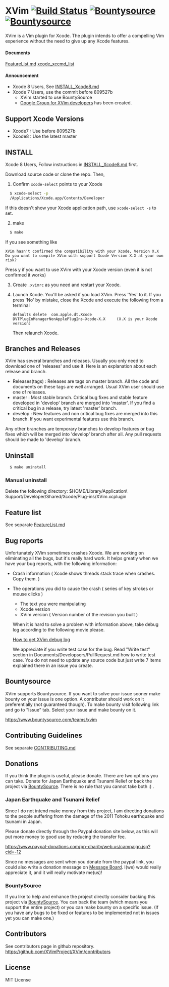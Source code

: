 # XVim [![Build Status](https://travis-ci.org/XVimProject/XVim.svg?branch=master)](https://travis-ci.org/XVimProject/XVim) [![Bountysource](https://www.bountysource.com/badge/team?team_id=918&style=bounties_posted)](https://www.bountysource.com/teams/xvim/bounties?utm_source=XVim&utm_medium=shield&utm_campaign=bounties_posted) [![Bountysource](https://www.bountysource.com/badge/team?team_id=918&style=raised)](https://www.bountysource.com/teams/xvim?utm_source=XVim&utm_medium=shield&utm_campaign=raised)

  XVim is a Vim plugin for Xcode. The plugin intends to offer a compelling Vim experience without the need to give up any Xcode features.

#### Documents

[FeatureList.md](Documents/Users/FeatureList.md)
[xcode_xccmd_list](Documents/Developers/MenuActionList.md)

#### Announcement
- Xcode 8 Users, See [INSTALL_Xcode8.md](INSTALL_Xcode8.md)
- Xcode 7 Users, use the commit before 809527b
    - XVim started to use BountySource 
    - [Google Group for XVim developers](https://groups.google.com/d/forum/xvim-developers) has been created.


## Support Xcode Versions
- Xcode7  : Use before 809527b
- Xcode8  : Use the latest master

## INSTALL

  Xcode 8 Users, Follow instructions in [INSTALL_Xcode8.md](INSTALL_Xcode8.md) first.

  Download source code or clone the repo. Then,

  1. Confirm `xcode-select` points to your Xcode
```bash
  $ xcode-select -p
  /Applications/Xcode.app/Contents/Developer
```

  If this doesn't show your Xcode application path, use `xcode-select -s` to set.

  2. make
```bash
  $ make
```

  If you see something like 

  ```
  XVim hasn't confirmed the compatibility with your Xcode, Version X.X
  Do you want to compile XVim with support Xcode Version X.X at your own risk? 
  ```
  Press y if you want to use XVim with your Xcode version (even it is not confirmed it works)

3.   Create `.xvimrc` as you need and restart your Xcode. 

4.   Launch Xcode. You'll be asked if you load XVim. Press 'Yes' to it.
       If you press 'No' by mistake, close the Xcode and execute the following from a terminal

      ```
      defaults delete  com.apple.dt.Xcode DVTPlugInManagerNonApplePlugIns-Xcode-X.X     (X.X is your Xcode version)
      ```

       Then relaunch Xcode.

## Branches and Releases
 XVim has several branches and releases. Usually you only need to download one of 'releases' and use it.
 Here is an explanation about each release and branch.

- Releases(tags) : Releases are tags on master branch. All the code and documents on these tags are well arranged. Usual XVim user should use one of releases.
- master : Most stable branch. Critical bug fixes and stable feature developed in 'develop' branch are merged into 'master'. If you find a critical bug in a release, try latest 'master' branch.
- develop : New features and non critical bug fixes are merged into this branch. If you want experimental features use this branch.

 Any other branches are temporary branches to develop features or bug fixes which will be merged into 'develop' branch after all.
 Any pull requests should be made to 'develop' branch.

## Uninstall
```bash
  $ make uninstall
```

### Manual uninstall 
Delete the following directory:
    $HOME/Library/Application\ Support/Developer/Shared/Xcode/Plug-ins/XVim.xcplugin

## Feature list
  See separate [FeatureList.md](Documents/Users/FeatureList.md)

## Bug reports
  Unfortunately XVim sometimes crashes Xcode. We are working on eliminating all the bugs, but it's really hard work.
  It helps greatly when we have your bug reports, with the following information:

* Crash information ( Xcode shows threads stack trace when crashes. Copy them. )
* The operations you did to cause the crash ( series of key strokes or mouse clicks )
   * The text you were manipulating
   * Xcode version 
   * XVim version ( Version number of the revision you built )

  When it is hard to solve a problem with information above, take debug log according to the following movie please.

  [How to get XVim debug log](http://www.youtube.com/watch?v=50Bhu8setlc&feature=youtu.be)

  We appreciate if you write test case for the bug. Read "Write test" section in Documents/Developsers/PullRequest.md how to write test case. You do not need to update any source code but just write 7 items explained there in an issue you create.

## Bountysource
  XVim supports Bountysource. If you want to solve your issue sooner make bounty on your issue is one option. A contributer should work on it preferentially (not guaranteed though). To make bounty visit following link and go to "Issue" tab. Select your issue and make bounty on it. 

  https://www.bountysource.com/teams/xvim

## Contributing Guidelines
  See separate [CONTRIBUTING.md](.github/CONTRIBUTING.md)

## Donations
  If you think the plugin is useful, please donate.
  There are two options you can take. Donate for Japan Earthquake and Tsunami Relief or back the project via [BountySource](https://www.bountysource.com/teams/xvim). There is no rule that you cannot take both :) .

### Japan Earthquake and Tsunami Relief
  Since I do not intend make money from this project, I am directing donations
  to the people suffering from the damage of the 2011 Tohoku earthquake and tsunami in Japan.

  Please donate directly through the Paypal donation site below, as
  this will put more money to good use by reducing the transfer fee.

  https://www.paypal-donations.com/pp-charity/web.us/campaign.jsp?cid=-12

  Since no messages are sent when you donate from the paypal link, you could also write a donation message on
  [Message Board]( https://github.com/JugglerShu/XVim/wiki/Donation-messages-to-XVim ).
  I(we) would really appreciate it, and it will really motivate me(us)!

### BountySource
  If you like to help and enhance the project directly consider backing this project via [BountySource](https://www.bountysource.com/teams/xvim). You can back the team (which means you support the entire project) or you can make bounty on a specific issue. (If you have any bugs to be fixed or features to be implemented not in issues yet you can make one.)

## Contributors
  See contributors page in github repository.
  https://github.com/XVimProject/XVim/contributors

## License
  MIT License

